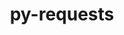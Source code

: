 ---
title: "py-requests"
layout: cache
categories: [package, v0.18.1]
meta: {"versions": ["2.26.0"], "compilers": ["gcc@=7.3.1", "gcc@=7.5.0"], "oss": ["amzn2", "ubuntu18.04"], "platforms": ["linux"], "targets": ["aarch64", "graviton2", "x86_64", "x86_64_v3", "x86_64_v4"], "stacks": ["aws-isc", "aws-isc-aarch64", "data-vis-sdk", "e4s", "root"], "num_specs": 7, "num_specs_by_stack": {"root": 7, "aws-isc-aarch64": 2, "e4s": 2, "data-vis-sdk": 1, "aws-isc": 2}}
spec_details: [{"hash": "q37bzta7lwwslcgeiyed6xdbia7sydxt", "compiler": "gcc@=7.3.1", "versions": ["2.26.0"], "os": "amzn2", "platform": "linux", "target": "aarch64", "variants": ["~socks"], "stacks": ["root", "aws-isc-aarch64"], "size": "-", "tarball": "https://binaries.spack.io/releases/v0.18.1/build_cache/linux-amzn2-aarch64/gcc-7.3.1/py-requests-2.26.0/linux-amzn2-aarch64-gcc-7.3.1-py-requests-2.26.0-q37bzta7lwwslcgeiyed6xdbia7sydxt.spack"}, {"hash": "c2plzl2qksu4vc5ka35oowxe46vts5pt", "compiler": "gcc@=7.3.1", "versions": ["2.26.0"], "os": "amzn2", "platform": "linux", "target": "graviton2", "variants": ["~socks"], "stacks": ["root", "aws-isc-aarch64"], "size": "-", "tarball": "https://binaries.spack.io/releases/v0.18.1/build_cache/linux-amzn2-graviton2/gcc-7.3.1/py-requests-2.26.0/linux-amzn2-graviton2-gcc-7.3.1-py-requests-2.26.0-c2plzl2qksu4vc5ka35oowxe46vts5pt.spack"}, {"hash": "lgtr2ju7jyjpdaecrw3ns5xxrwdu6p7b", "compiler": "gcc@=7.5.0", "versions": ["2.26.0"], "os": "ubuntu18.04", "platform": "linux", "target": "x86_64", "variants": ["~socks"], "stacks": ["root", "e4s"], "size": "-", "tarball": "https://binaries.spack.io/releases/v0.18.1/build_cache/linux-ubuntu18.04-x86_64/gcc-7.5.0/py-requests-2.26.0/linux-ubuntu18.04-x86_64-gcc-7.5.0-py-requests-2.26.0-lgtr2ju7jyjpdaecrw3ns5xxrwdu6p7b.spack"}, {"hash": "fdyk7t2psl4yij7b7t5leq7g4npnxxki", "compiler": "gcc@=7.5.0", "versions": ["2.26.0"], "os": "ubuntu18.04", "platform": "linux", "target": "x86_64", "variants": ["~socks"], "stacks": ["root", "e4s"], "size": "-", "tarball": "https://binaries.spack.io/releases/v0.18.1/build_cache/linux-ubuntu18.04-x86_64/gcc-7.5.0/py-requests-2.26.0/linux-ubuntu18.04-x86_64-gcc-7.5.0-py-requests-2.26.0-fdyk7t2psl4yij7b7t5leq7g4npnxxki.spack"}, {"hash": "gw55nq77omtcncsfbqjcrggehk64cjb2", "compiler": "gcc@=7.5.0", "versions": ["2.26.0"], "os": "ubuntu18.04", "platform": "linux", "target": "x86_64", "variants": ["~socks"], "stacks": ["root", "data-vis-sdk"], "size": "-", "tarball": "https://binaries.spack.io/releases/v0.18.1/build_cache/linux-ubuntu18.04-x86_64/gcc-7.5.0/py-requests-2.26.0/linux-ubuntu18.04-x86_64-gcc-7.5.0-py-requests-2.26.0-gw55nq77omtcncsfbqjcrggehk64cjb2.spack"}, {"hash": "ohw47yxlz5zqhtjnk6dcatccfusk5yg7", "compiler": "gcc@=7.3.1", "versions": ["2.26.0"], "os": "amzn2", "platform": "linux", "target": "x86_64_v4", "variants": ["~socks"], "stacks": ["root", "aws-isc"], "size": "-", "tarball": "https://binaries.spack.io/releases/v0.18.1/build_cache/linux-amzn2-x86_64_v4/gcc-7.3.1/py-requests-2.26.0/linux-amzn2-x86_64_v4-gcc-7.3.1-py-requests-2.26.0-ohw47yxlz5zqhtjnk6dcatccfusk5yg7.spack"}, {"hash": "mcaadcmjhl62pf6vaavs5f23vte3s7iu", "compiler": "gcc@=7.3.1", "versions": ["2.26.0"], "os": "amzn2", "platform": "linux", "target": "x86_64_v3", "variants": ["~socks"], "stacks": ["root", "aws-isc"], "size": "-", "tarball": "https://binaries.spack.io/releases/v0.18.1/build_cache/linux-amzn2-x86_64_v3/gcc-7.3.1/py-requests-2.26.0/linux-amzn2-x86_64_v3-gcc-7.3.1-py-requests-2.26.0-mcaadcmjhl62pf6vaavs5f23vte3s7iu.spack"}]
---
